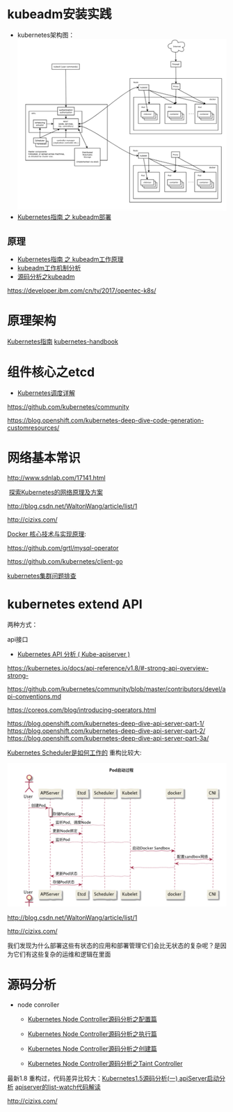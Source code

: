 

# kubeadm安装实践
- kubernetes架构图：  
  ![](./picture/k8s-arch.png)
- [Kubernetes指南 之 kubeadm部署](https://github.com/feiskyer/kubernetes-handbook/blob/master/deploy/kubeadm.md)

## 原理
- [Kubernetes指南 之 kubeadm工作原理](https://github.com/feiskyer/kubernetes-handbook/blob/master/components/kubeadm.md)
- [kubeadm工作机制分析](http://blog.csdn.net/waltonwang/article/details/70162993)
- [源码分析之kubeadm](http://blog.csdn.net/u010278923/article/details/70225173)

https://developer.ibm.com/cn/tv/2017/opentec-k8s/
 
# 原理架构
  [Kubernetes指南](https://github.com/feiskyer/kubernetes-handbook)
  [kubernetes-handbook](https://github.com/rootsongjc/kubernetes-handbook)
# 组件核心之etcd 


- [Kubernetes调度详解](http://dockone.io/article/2885)
 


https://github.com/kubernetes/community



https://blog.openshift.com/kubernetes-deep-dive-code-generation-customresources/


# 网络基本常识
http://www.sdnlab.com/17141.html


 [探索Kubernetes的网络原理及方案](http://www.dockone.io/article/2392)


http://blog.csdn.net/WaltonWang/article/list/1

http://cizixs.com/ 

[Docker 核心技术与实现原理](https://draveness.me/docker):


https://github.com/grtl/mysql-operator

https://github.com/kubernetes/client-go


[ kubernetes集群问题排查](http://blog.csdn.net/huwh_/article/details/71308301)
# kubernetes extend API 

两种方式：

 api接口
- [Kubernetes API 分析 ( Kube-apiserver )](https://www.kubernetes.org.cn/3119.html)

https://kubernetes.io/docs/api-reference/v1.8/#-strong-api-overview-strong-



https://github.com/kubernetes/community/blob/master/contributors/devel/api-conventions.md

https://coreos.com/blog/introducing-operators.html

https://blog.openshift.com/kubernetes-deep-dive-api-server-part-1/
https://blog.openshift.com/kubernetes-deep-dive-api-server-part-2/
https://blog.openshift.com/kubernetes-deep-dive-api-server-part-3a/



 
[Kubernetes Scheduler是如何工作的](http://dockone.io/article/2625)
重构比较大:


![pod_create](/picture/pod_create.png)
 


http://blog.csdn.net/WaltonWang/article/list/1

http://cizixs.com/ 
 
 
我们发现为什么部署这些有状态的应用和部署管理它们会比无状态的复杂呢？是因为它们有这些复杂的运维和逻辑在里面 

# 源码分析 
- node conroller
   
  - [Kubernetes Node Controller源码分析之配置篇](http://blog.csdn.net/waltonwang/article/details/75269847)

  - [Kubernetes Node Controller源码分析之执行篇]()

  - [Kubernetes Node Controller源码分析之创建篇](http://blog.csdn.net/waltonwang/article/details/76359220)

  - [Kubernetes Node Controller源码分析之Taint Controller](http://blog.csdn.net/waltonwang/article/details/76474386)





最新1.8 重构过，代码差异比较大：[Kubernetes1.5源码分析(一) apiServer启动分析](http://dockone.io/article/2159)
[apiserver的list-watch代码解读](https://www.kubernetes.org.cn/174.html)



 


http://cizixs.com/

